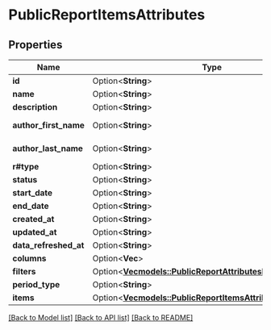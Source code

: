 # PublicReportItemsAttributes

## Properties

Name | Type | Description | Notes
------------ | ------------- | ------------- | -------------
**id** | Option<**String**> |  | [optional]
**name** | Option<**String**> |  | [optional]
**description** | Option<**String**> |  | [optional]
**author_first_name** | Option<**String**> | Report author | [optional]
**author_last_name** | Option<**String**> | Report author | [optional]
**r#type** | Option<**String**> |  | [optional]
**status** | Option<**String**> |  | [optional]
**start_date** | Option<**String**> |  | [optional]
**end_date** | Option<**String**> |  | [optional]
**created_at** | Option<**String**> |  | [optional]
**updated_at** | Option<**String**> |  | [optional]
**data_refreshed_at** | Option<**String**> |  | [optional]
**columns** | Option<**Vec<String>**> |  | [optional]
**filters** | Option<[**Vec<models::PublicReportAttributesFiltersInner>**](PublicReportAttributes_filters_inner.md)> |  | [optional]
**period_type** | Option<**String**> |  | [optional]
**items** | Option<[**Vec<models::PublicReportItemsAttributesItemsInner>**](PublicReportItemsAttributes_items_inner.md)> |  | [optional]

[[Back to Model list]](../README.md#documentation-for-models) [[Back to API list]](../README.md#documentation-for-api-endpoints) [[Back to README]](../README.md)


